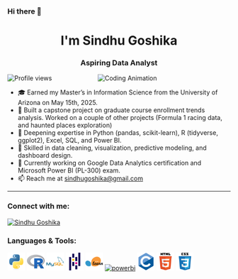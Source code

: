 ### Hi there 👋

<h1 align="center">I'm Sindhu Goshika</h1>
<h3 align="center">Aspiring Data Analyst</h3>

<img align="right" alt="Coding Animation" width="300" src="https://user-images.githubusercontent.com/74038190/236119160-976a0405-caa7-470c-9356-16d43402ea0a.gif">

<p align="left">
  <img src="https://komarev.com/ghpvc/?username=sindhugoshika&label=Profile%20views&color=0e75b6&style=flat" 
       alt="Profile views" />
</p>

- 🎓 Earned my Master’s in Information Science from the University of Arizona on May 15th, 2025.
- 🔭 Built a capstone project on graduate course enrollment trends analysis. Worked on a couple of other projects (Formula 1 racing data, and haunted places exploration)  
- 🌱 Deepening expertise in Python (pandas, scikit-learn), R (tidyverse, ggplot2), Excel, SQL, and Power BI.    
- 💼 Skilled in data cleaning, visualization, predictive modeling, and dashboard design.
- 📖 Currently working on Google Data Analytics certification and Microsoft Power BI (PL-300) exam.
- 📫 Reach me at [sindhugoshika@gmail.com](mailto:sindhugoshika@gmail.com)

---

<h3 align="left">Connect with me:</h3>
<p align="left">
  <a href="https://linkedin.com/in/sindhugoshika" target="_blank">
    <img align="center" src="https://raw.githubusercontent.com/rahuldkjain/github-profile-readme-generator/master/src/images/icons/Social/linked-in-alt.svg" 
         alt="Sindhu Goshika" height="30" width="40" />
  </a>
</p>

<h3 align="left">Languages & Tools:</h3>
<p align="left">
  <a href="https://www.python.org"        target="_blank"><img src="https://raw.githubusercontent.com/devicons/devicon/master/icons/python/python-original.svg"             alt="python"    width="40" height="40"/></a>
  <a href="https://www.r-project.org"      target="_blank"><img src="https://raw.githubusercontent.com/devicons/devicon/master/icons/r/r-original.svg"                           alt="r"         width="40" height="40"/></a>
  <a href="https://www.mysql.com"          target="_blank"><img src="https://raw.githubusercontent.com/devicons/devicon/master/icons/mysql/mysql-original-wordmark.svg"        alt="mysql"     width="40" height="40"/></a>
  <a href="https://pandas.pydata.org"      target="_blank"><img src="https://raw.githubusercontent.com/devicons/devicon/2ae2a900d2f041da66e950e4d48052658d850630/icons/pandas/pandas-original.svg" alt="pandas"    width="40" height="40"/></a>
  <a href="https://scikit-learn.org"       target="_blank"><img src="https://raw.githubusercontent.com/devicons/devicon/master/icons/scikitlearn/scikitlearn-original.svg"    alt="scikit-learn" width="40" height="40"/></a>
  <a href="https://powerbi.microsoft.com" target="_blank"><img src="https://github.com/microsoft/PowerBI-Icons/blob/main/SVG/Power-BI.svg"                alt="powerbi" width="40" height="40"/></a>
  <a href="https://www.cprogramming.com"   target="_blank"><img src="https://raw.githubusercontent.com/devicons/devicon/master/icons/c/c-original.svg"                         alt="c"         width="40" height="40"/></a>
  <a href="https://www.w3.org/html/"       target="_blank"><img src="https://raw.githubusercontent.com/devicons/devicon/master/icons/html5/html5-original-wordmark.svg"        alt="html5"     width="40" height="40"/></a>
  <a href="https://www.w3.org/Style/CSS/"   target="_blank"><img src="https://raw.githubusercontent.com/devicons/devicon/master/icons/css3/css3-original-wordmark.svg"           alt="css3"      width="40" height="40"/></a>
</p>
